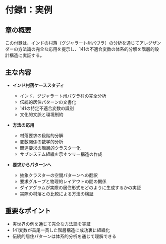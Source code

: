 # 付録1：実例

## 章の概要
この付録は、インドの村落（グジャラート州バヴラ）の分析を通じてアレグザンダーの方法論の完全な応用を提示し、141の不適合変数の体系的分解を階層的設計構造に実証する。

## 主な内容
- **インド村落ケーススタディ**
  - インド、グジャラート州バヴラ村の完全分析
  - 伝統的居住パターンの文書化
  - 141の特定不適合変数の識別
  - 文化的文脈と環境制約

- **方法の応用**
  - 村落要求の段階的分解
  - 変数関係の数学的分析
  - 関連要求の階層的クラスター化
  - サブシステム組織を示すツリー構造の作成

- **要求からパターンへ**
  - 抽象クラスターの空間パターンへの翻訳
  - 要求グループと物理的レイアウトの間の関係
  - ダイアグラムが実際の居住形式をどのように生成するかの実証
  - 実際の村落との比較による方法の検証

## 重要なポイント
- 実世界の例を通じて完全な方法論を実証
- 141変数が首尾一貫した階層構造に成功裏に組織化
- 伝統的居住パターンは体系的分析を通じて理解できる